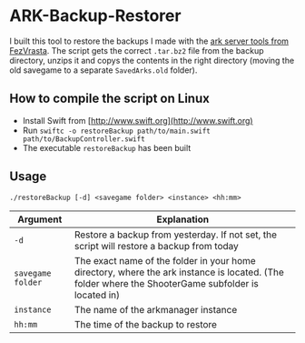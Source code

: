 # ARK-Backup-Restorer
I built this tool to restore the backups I made with the [ark server tools from FezVrasta](https://github.com/FezVrasta/ark-server-tools). The script gets the correct `.tar.bz2` file from the backup directory, unzips it and copys the contents in the right directory (moving the old savegame to a separate `SavedArks.old` folder).

## How to compile the script on Linux
* Install Swift from [http://www.swift.org](http://www.swift.org)
* Run `swiftc -o restoreBackup path/to/main.swift path/to/BackupController.swift`
* The executable `restoreBackup` has been built

## Usage
`./restoreBackup [-d] <savegame folder> <instance> <hh:mm>`

Argument 				| Explanation
---		 				| ---
`-d`       			| Restore a backup from yesterday. If not set, the script will restore a backup from today
`savegame folder` 	| The exact name of the folder in your home directory, where the ark instance is located. (The folder where the ShooterGame subfolder is located in)
`instance` 			| The name of the arkmanager instance
`hh:mm`    			| The time of the backup to restore
